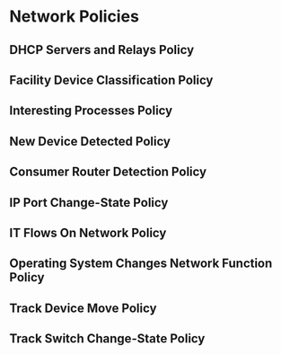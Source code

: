 # Network Policies
## DHCP Servers and Relays Policy

## Facility Device Classification Policy

## Interesting Processes Policy

## New Device Detected Policy

## Consumer Router Detection Policy

## IP Port Change-State Policy

## IT Flows On Network Policy

## Operating System Changes Network Function Policy

## Track Device Move Policy

## Track Switch Change-State Policy